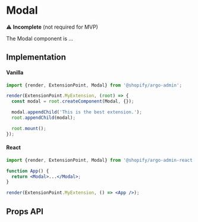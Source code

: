 # Modal

⚠️ **Incomplete** (not required for MVP)

The Modal component is ...

## Implementation

#### Vanilla

```js
import {render, ExtensionPoint, Modal} from '@shopify/argo-admin';

render(ExtensionPoint.MyExtension, (root) => {
  const modal = root.createComponent(Modal, {});

  modal.appendChild('This is the best extension.');
  root.appendChild(modal);

  root.mount();
});
```

#### React

```jsx
import {render, ExtensionPoint, Modal} from '@shopify/argo-admin-react';

function App() {
  return <Modal>...</Modal>;
}

render(ExtensionPoint.MyExtension, () => <App />);
```

## Props API
